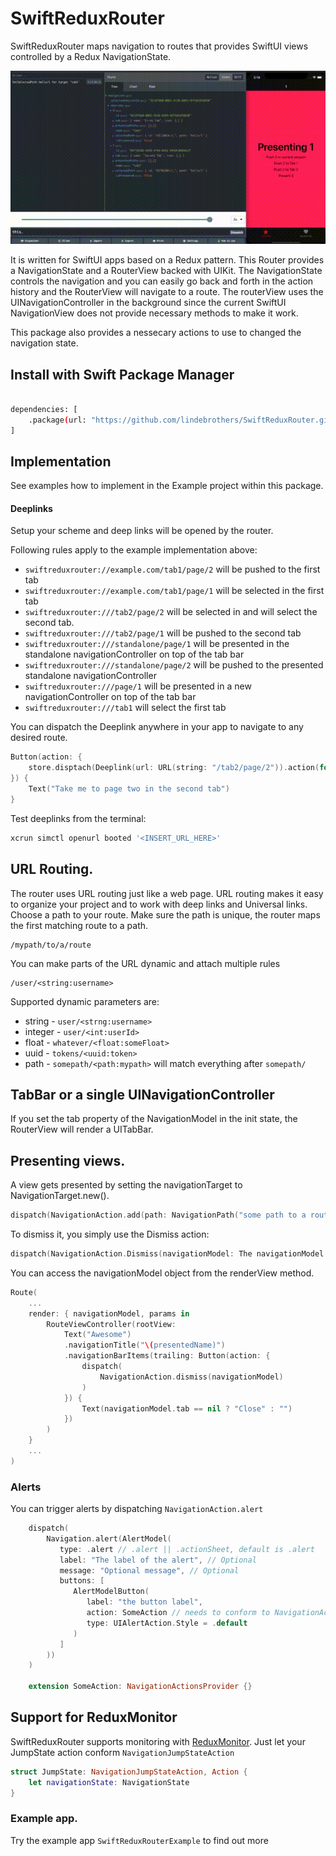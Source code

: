 # SwiftReduxRouter

SwiftReduxRouter maps navigation to routes that provides SwiftUI views controlled by a Redux NavigationState.

![Demo](https://github.com/andylindebros/SwiftReduxRouter/blob/master/SwiftReduxRouterExample/SwiftReduxRouter.gif)

It is written for SwiftUI apps based on a Redux pattern. This Router provides a NavigationState and a RouterView backed with UIKit. The NavigationState controls the navigation and you can easily go back and forth in the action history and the RouterView will navigate to a route.
The routerView uses the UINavigationController in the background since the current SwiftUI NavigationView does not provide necessary methods to make it work.

This package also provides a nessecary actions to use to changed the navigation state.

## Install with Swift Package Manager

```Bash

dependencies: [
    .package(url: "https://github.com/lindebrothers/SwiftReduxRouter.git", .upToNextMajor(from: "10.0.0"))
]
```

## Implementation
See examples how to implement in the Example project within this package.

#### Deeplinks
Setup your scheme and deep links will be opened by the router.

Following rules apply to the example implementation above:

- `swiftreduxrouter://example.com/tab1/page/2` will be pushed to the first tab
- `swiftreduxrouter://example.com/tab1/page/1` will be selected in the first tab
- `swiftreduxrouter:///tab2/page/2` will be selected in and will select the second tab. 
- `swiftreduxrouter:///tab2/page/1` will be pushed to the second tab
- `swiftreduxrouter:///standalone/page/1` will be presented in the standalone navigationController on top of the tab bar
- `swiftreduxrouter:///standalone/page/2` will be pushed to the presented standalone navigationController
- `swiftreduxrouter:///page/1` will be presented in a new navigationController on top of the tab bar
- `swiftreduxrouter:///tab1` will select the first tab

You can dispatch the Deeplink anywhere in your app to navigate to any desired route.
```Swift
Button(action: {
    store.disptach(Deeplink(url: URL(string: "/tab2/page/2")).action(for: store.navigation))
}) {
    Text("Take me to page two in the second tab")
}
```

Test deeplinks from the terminal:
```Bash
xcrun simctl openurl booted '<INSERT_URL_HERE>'
```


## URL Routing.

The router uses URL routing just like a web page. URL routing makes it easy to
organize your project and to work with deep links and Universal links. Choose a
path to your route. Make sure the path is unique, the router maps the first
matching route to a path.

```
/mypath/to/a/route
```

You can make parts of the URL dynamic and attach multiple rules

```
/user/<string:username>
```

Supported dynamic parameters are:

- string - `user/<strng:username>`
- integer - `user/<int:userId>`
- float - `whatever/<float:someFloat>`
- uuid - `tokens/<uuid:token>`
- path - `somepath/<path:mypath>` will match everything after `somepath/`

## TabBar or a single UINavigationController
If you set the tab property of the NavigationModel in the init state, the RouterView will render a UITabBar.

## Presenting views.
A view gets presented by setting the navigationTarget to NavigationTarget.new(). 
```Swift
dispatch(NavigationAction.add(path: NavigationPath("some path to a route"), to: .new()))
```
To dismiss it, you simply use the Dismiss action:
``` Swift
dispatch(NavigationAction.Dismiss(navigationModel: The navigationModel to dismiss))
```
You can access the navigationModel object from the renderView method. 
``` Swift
Route(
    ...
    render: { navigationModel, params in
        RouteViewController(rootView:
            Text("Awesome")
            .navigationTitle("\(presentedName)")
            .navigationBarItems(trailing: Button(action: {
                dispatch(
                    NavigationAction.dismiss(navigationModel)
                )
            }) {
                Text(navigationModel.tab == nil ? "Close" : "")
            })
        )
    }
    ...
)
```

### Alerts
You can trigger alerts by dispatching `NavigationAction.alert`
```Swift
    dispatch(
        Navigation.alert(AlertModel(
           type: .alert // .alert || .actionSheet, default is .alert
           label: "The label of the alert", // Optional
           message: "Optional message", // Optional
           buttons: [
              AlertModelButton(
                 label: "the button label",
                 action: SomeAction // needs to conform to NavigationActionProvider
                 type: UIAlertAction.Style = .default
              )
           ]
        ))
    )
    
    extension SomeAction: NavigationActionsProvider {}
```

## Support for ReduxMonitor
SwiftReduxRouter supports monitoring with [ReduxMonitor](https://github.com/andylindebros/ReduxMonitor). 
Just let your JumpState action conform `NavigationJumpStateAction`
``` Swift
struct JumpState: NavigationJumpStateAction, Action {
    let navigationState: NavigationState
}
```

### Example app.
Try the example app `SwiftReduxRouterExample` to find out more

